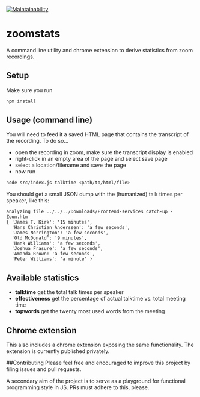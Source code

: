 [![Maintainability](https://api.codeclimate.com/v1/badges/bf8ffb6b4dfd2857d615/maintainability)](https://codeclimate.com/repos/5c54a7fc2deb395da200875d/maintainability)

# zoomstats

A command line utility and chrome extension to derive statistics from zoom recordings.

## Setup
Make sure you run
```bash
npm install
```
## Usage (command line)
You will need to feed it a saved HTML page that contains the
transcript of the recording. To do so...
- open the recording in zoom, make sure the transcript display is enabled
- right-click in an empty area of the page and select save page
- select a location/filename and save the page
- now run
```bash
node src/index.js talktime <path/to/html/file>
```

You should get a small JSON dump with the (humanized) talk times per speaker,
like this:

```
analyzing file ../../../Downloads/Frontend-services catch-up - Zoom.htm
{ 'James T. Kirk': '15 minutes',
  'Hans Christian Anderssen': 'a few seconds',
  'James Norrington': 'a few seconds',
  'Old McDonald': '9 minutes',
  'Hank Williams': 'a few seconds',
  'Joshua Frasure': 'a few seconds',
  'Amanda Brown: 'a few seconds',
  'Peter Williams': 'a minute' }
```

## Available statistics
- **talktime** get the total talk times per speaker
- **effectiveness** get the percentage of actual talktime vs. total meeting time
- **topwords** get the twenty most used words from the meeting

## Chrome extension
This also includes a chrome extension exposing the same functionality.
The extension is currently published privately.

##Contributing
Please feel free and encouraged to improve this project by
filing issues and pull requests.

A secondary aim of the project is to serve as a playground
for functional programming style in JS. PRs must adhere
to this, please.
